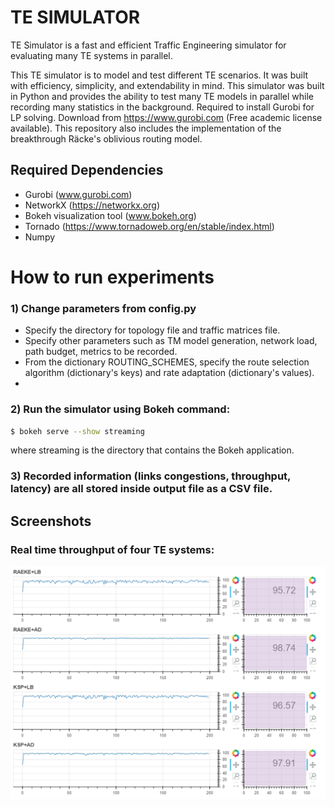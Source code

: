 # TE SIMULATOR

TE Simulator is a fast and efficient Traffic Engineering simulator for evaluating many TE systems in parallel.

This TE simulator is to model and test different TE scenarios. 
It was built with efficiency, simplicity, and extendability in mind. 
This simulator was built in Python and provides the ability to test many TE models in parallel while recording many statistics in the background. 
Required to install Gurobi for LP solving. Download from https://www.gurobi.com (Free academic license available).
This repository also includes the implementation of the breakthrough Räcke's oblivious routing model.



## Required Dependencies
- Gurobi (www.gurobi.com)
- NetworkX (https://networkx.org)
- Bokeh visualization tool (www.bokeh.org)
- Tornado (https://www.tornadoweb.org/en/stable/index.html)
- Numpy

# How to run experiments

### 1) Change parameters from config.py
- Specify the directory for topology file and traffic matrices file.
- Specify other parameters such as TM model generation, network load, path budget, metrics to be recorded.
- From the dictionary ROUTING_SCHEMES, specify the route selection algorithm (dictionary's keys) and rate adaptation (dictionary's values).
- 
### 2) Run the simulator using Bokeh command:
```sh
$ bokeh serve --show streaming
```
where streaming is the directory that contains the Bokeh application.
### 3) Recorded information (links congestions, throughput, latency) are all stored inside output file as a CSV file.


## Screenshots
### Real time throughput of four TE systems:
![](images/real%20time%20TE%20systems%20throughput.png)
